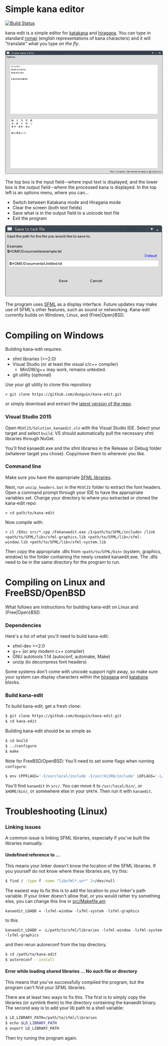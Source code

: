 # Simple kana editor
[![Build Status](https://travis-ci.org/dseguin/kana-edit.svg?branch=master)](https://travis-ci.org/dseguin/kana-edit)

kana-edit is a simple editor for <a href="https://en.wikipedia.org/wiki/Katakana">katakana</a> and <a href="https://en.wikipedia.org/wiki/Hiragana">hiragana</a>. You can type in standard <a href="https://en.wikipedia.org/wiki/R%C5%8Dmaji">romaji</a> (english representations of kana characters) and it will "translate" what you type *on the fly*.

<img src="resources/screenshot01.png">

The top box is the input field--where input text is displayed, and the lower box is the output field--where the processed kana is displayed. In the top left is an options menu, where you can...

- Switch between Katakana mode and Hiragana mode
- Clear the screen (both text fields)
- Save what is in the output field to a unicode text file
- Exit the program

<img src="resources/screenshot02.png">

The program uses <a href="http://www.sfml-dev.org/">SFML</a> as a display interface. Future updates may make use of SFML's other features, such as sound or networking. Kana-edit currently builds on Windows, Linux, and {Free|Open}BSD.

# Compiling on Windows
Building kana-edit requires:
- sfml libraries (>=2.0)
- Visual Studio (or at least the visual c/c++ compiler)
   - MinGW/g++ may work, remains untested.
- git utility (optional)

Use your git utility to clone this repository
```
> git clone https://github.com/dseguin/kana-edit.git
```
or simply download and extract the <a href="https://github.com/dseguin/kana-edit/archive/master.zip">latest version of the repo</a>.

### Visual Studio 2015
Open `MSVC15/Solution_kanaedit.sln` with the Visual Studio IDE. Select your target and select `build`. VS should automatically pull the necessary sfml libraries through NuGet.

You'll find kanaedit.exe and the sfml libraries in the Release or Debug folder (whatever target you chose). Copy/move them to wherever you like.

### Command line
Make sure you have the appropriate <a href="http://www.sfml-dev.org/download.php">SFML libraries</a>.

Next, run `unzip_headers.bat` in the `MSVC15` folder to extract the font headers. Open a command prompt through your IDE to have the appropriate variables set. Change your directory to where you extracted or cloned the kana-edit repo:
```
> cd path/to/kana-edit
```
Now compile with:
```
> cl /EHsc src/*.cpp /Fekanaedit.exe /I<path/to/SFML/include> /link <path/to/SFML/lib>/sfml-graphics.lib <path/to/SFML/lib>/sfml-window.lib <path/to/SFML/lib>/sfml-system.lib
```
Then copy the appropriate .dlls from `<path/to/SFML/bin>` (system, graphics, window) to the folder containing the newly created kanaedit.exe. The .dlls need to be in the same directory for the program to run.

# Compiling on Linux and FreeBSD/OpenBSD
What follows are instructions for building kana-edit on Linux and {Free|Open}BSD.

### Dependencies
Here's a list of what you'll need to build kana-edit:
- sfml-dev >=2.0
- g++ (or any modern c++ compiler)
- GNU autotools 1.14 (autoconf, automake, Make)
- unzip (to decompress font headers)

Some systems don't come with unicode support right away, so make sure your system can display characters within the <a href="https://en.wikipedia.org/wiki/Hiragana_%28Unicode_block%29">hiragana</a> and <a href="https://en.wikipedia.org/wiki/Katakana_%28Unicode_block%29">katakana</a> blocks.

### Build kana-edit
To build kana-edit, get a fresh clone:
```sh
$ git clone https://github.com/dseguin/kana-edit.git
$ cd kana-edit
```
Building kana-edit should be as simple as
```sh
$ cd build
$ ../configure
$ make
```
Note for FreeBSD/OpenBSD: You'll need to set some flags when running `configure`:
```sh
$ env CPPFLAGS='-I/usr/local/include -I/usr/X11R6/include' LDFLAGS='-L/usr/local/lib -L/usr/X11R6/lib' ../configure
```
You'll find `kanaedit` in `src/`. You can move it to `/usr/local/bin/`, or `$HOME/bin/`, or somewhere else in your `$PATH`. Then run it with `kanaedit`.

# Troubleshooting (Linux)
### Linking issues
A common issue is linking SFML libraries, especially if you've built the libraries manually:
#### Undefined reference to ...
This means your linker doesn't know the location of the SFML libraries. If you yourself do not know where these libraries are, try this:
```sh
$ find / -type f -name "libsfml*.so*" 2>/dev/null
```
The easiest way to fix this is to add the location to your linker's path variable. If your linker doesn't allow that, or you would rather try something else, you can change this line in <a href="src/Makefile.am">src/Makefile.am</a>
```
kanaedit_LDADD = -lsfml-window -lsfml-system -lsfml-graphics
```
to this
```
kanaedit_LDADD = -L/path/to/sfml/libraries -lsfml-window -lsfml-system -lsfml-graphics
```
and then rerun autoreconf from the top directory.
```sh
$ cd /path/to/kana-edit
$ autoreconf --install
```
#### Error while loading shared libraries ... No such file or directory
This means that you've successfully compiled the program, but the program can't find your SFML libraries.

There are at least two ways to fix this. The first is to simply copy the libraries (or symlink them) to the directory containing the kanaedit binary. The second way is to add your lib path to a shell variable:
```sh
$ LD_LIBRARY_PATH=/path/to/sfml/libraries
$ echo $LD_LIBRARY_PATH
$ export LD_LIBRARY_PATH
```
Then try runing the program again.

